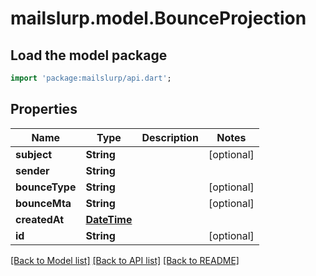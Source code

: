 # mailslurp.model.BounceProjection

## Load the model package
```dart
import 'package:mailslurp/api.dart';
```

## Properties
Name | Type | Description | Notes
------------ | ------------- | ------------- | -------------
**subject** | **String** |  | [optional] 
**sender** | **String** |  | 
**bounceType** | **String** |  | [optional] 
**bounceMta** | **String** |  | [optional] 
**createdAt** | [**DateTime**](DateTime) |  | 
**id** | **String** |  | [optional] 

[[Back to Model list]](../README#documentation-for-models) [[Back to API list]](../README#documentation-for-api-endpoints) [[Back to README]](../README)


